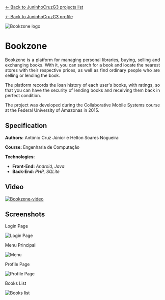 [<- Back to JuninhoCruzG3 projects list](../MyProjectsSummary.md)

[<- Back to JuninhoCruzG3 profile](../../README.md)

![Bookzone logo](./logo.png)
# Bookzone

<p align="justify">
Bookzone is a platform for managing personal libraries, buying, selling and exchanging books. With it, you can search for a book and locate the nearest stores with their respective prices, as well as find ordinary people who are selling or lending the book.
</p>
<p align="justify">
The platform records the loan history of each user's books, with ratings, so that you can have the security of lending books and receiving them back in perfect condition.
</p>
<p align="justify">
The project was developed during the Collaborative Mobile Systems course at the Federal University of Amazonas in 2015.
</p>

## Specification

**Authors:** António Cruz Júnior e Helton Soares Nogueira

**Course:** Engenharia de Computação


**Technologies:** 

- **Front-End:** _Android, Java_
- **Back-End:** _PHP, SQLite_

## Video
[![Bookzone-video](./bookzone-thumb.png)](https://www-ccv.adobe.io/v1/player/ccv/KCsZyQirFVi/embed?api_key=behance1&bgcolor=%23191919)

## Screenshots

Login Page

![Login Page](./login-page.png)

Menu Principal

![Menu](menu.png)

Profile Page

![Profile Page](profile-page.png)

Books List

![Books list](./booklists.png)